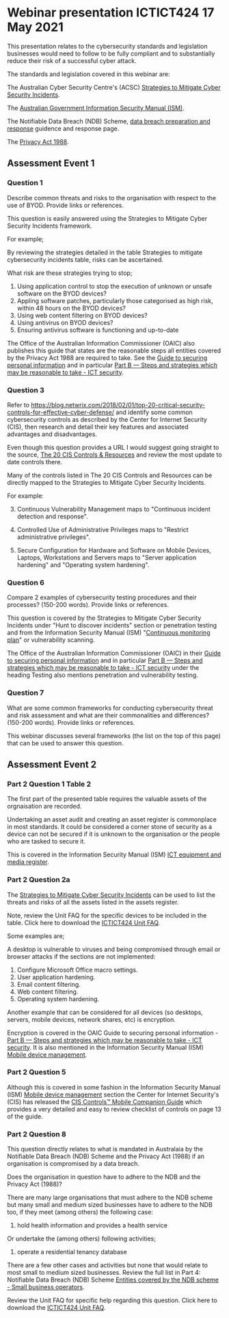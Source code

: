 # Webinar presentation ICTICT424 17 May 2021 #

This presentation relates to the cybersecurity standards and legislation businesses would need to follow to be fully compliant and to substantially reduce their risk of a successful cyber attack.

The standards and legislation covered in this webinar are:

The Australian Cyber Security Centre's (ACSC) [Strategies to Mitigate Cyber Security Incidents](https://www.cyber.gov.au/acsc/view-all-content/publications/strategies-mitigate-cyber-security-incidents).

The [Australian Government Information Security Manual (ISM)](https://www.cyber.gov.au/acsc/view-all-content/ism).

The Notifiable Data Breach (NDB) Scheme, [data breach preparation and response](https://www.oaic.gov.au/privacy/guidance-and-advice/data-breach-preparation-and-response/) guidence and response page.

The [Privacy Act 1988](https://www.oaic.gov.au/privacy/the-privacy-act/).


## Assessment Event 1 ##

### Question 1 ###

Describe common threats and risks to the organisation with respect to the use of BYOD. Provide links or references.

This question is easily answered using the Strategies to Mitigate Cyber Security Incidents framework.

For example;

By reviewing the strategies detailed in the table Strategies to mitigate cybersecurity incidents table, risks can be ascertained.

What risk are these strategies trying to stop;

1. Using application control to stop the execution of unknown or unsafe software on the BYOD devices?
2. Appling software patches, particularly those categorised as high risk, within 48 hours on the BYOD devices?
3. Using web content filtering on BYOD devices?
4. Using antivirus on BYOD devices?
5. Ensuring antivirus software is functioning and up-to-date

The Office of the Australian Information Commissioner (OAIC) also publishes this guide that states are the reasonable steps all entities covered by the Privacy Act 1988 are required to take. See the [Guide to securing personal information](https://www.oaic.gov.au/privacy/guidance-and-advice/guide-to-securing-personal-information) and in particular [Part B — Steps and strategies which may be reasonable to take - ICT security](https://www.oaic.gov.au/privacy/guidance-and-advice/guide-to-securing-personal-information/#ict-security).


### Question 3 ###

Refer to https://blog.netwrix.com/2018/02/01/top-20-critical-security-controls-for-effective-cyber-defense/ and identify some common cybersecurity controls as described by the Center for Internet Security (CIS), then research and detail their key features and associated advantages and disadvantages. 

Even though this question provides a URL I would suggest going straight to the source, [The 20 CIS Controls & Resources](https://www.cisecurity.org/controls/cis-controls-list/) and review the most update to date controls there.

Many of the controls listed in The 20 CIS Controls and Resources can be directly mapped to the Strategies to Mitigate Cyber Security Incidents.

For example:

3. Continuous Vulnerability Management maps to "Continuous incident detection and response".
 
4. Controlled Use of Administrative Privileges maps to "Restrict administrative privileges".

5. Secure Configuration for Hardware and Software on Mobile Devices, Laptops, Workstations and Servers maps to "Server application hardening" and "Operating system hardening".


### Question 6 ###

Compare 2 examples of cybersecurity testing procedures and their processes? (150-200 words). Provide links or references.

This question is covered by the Strategies to Mitigate Cyber Security Incidents under "Hunt to discover incidents" section or penetration testing and from the Information Security Manual (ISM) "[Continuous monitoring plan](https://www.cyber.gov.au/acsc/view-all-content/guidance/system-specific-security-documentation)" or vulnerability scanning.

The Office of the Australian Information Commissioner (OAIC) in their [Guide to securing personal information](https://www.oaic.gov.au/privacy/guidance-and-advice/guide-to-securing-personal-information) and in particular [Part B — Steps and strategies which may be reasonable to take - ICT security](https://www.oaic.gov.au/privacy/guidance-and-advice/guide-to-securing-personal-information/#ict-security) under the heading Testing also mentions penetration and vulnerability testing.


### Question 7 ###

What are some common frameworks for conducting cybersecurity threat and risk assessment and what are their commonalities and differences?  (150-200 words). Provide links or references.

This webinar discusses several frameworks (the list on the top of this page) that can be used to answer this question.


## Assessment Event 2 ##

### Part 2 Question 1 Table 2 ###

The first part of the presented table requires the valuable assets of the orgnaisation are recorded.

Undertaking an asset audit and creating an asset register is commonplace in most standards. It could be considered a corner stone of security as a device can not be secured if it is unknown to the organisation or the people who are tasked to secure it.

This is covered in the Information Security Manual (ISM) [ICT equipment and media register](https://www.cyber.gov.au/acsc/view-all-content/guidance/ict-equipment-and-media).

### Part 2 Question 2a ###

The [Strategies to Mitigate Cyber Security Incidents](https://www.cyber.gov.au/acsc/view-all-content/publications/strategies-mitigate-cyber-security-incidents) can be used to list the threats and risks of all the assets listed in the assets register.

Note, review the Unit FAQ for the specific devices to be included in the table. Click here to download the [ICTICT424 Unit FAQ](https://share.tafensw.edu.au/share/file/a7edc480-a319-49c6-9646-76cbc8c8a5a5/1/ICTICT424%20Unit%20FAQ%20v1.pdf).

Some examples are;

A desktop is vulnerable to viruses and being compromised through email or browser attacks if the sections are not implemented:

1. Configure Microsoft Office macro settings.
2. User application hardening.
3. Email content filtering.
4. Web content filtering.
5. Operating system hardening.

Another example that can be considered for all devices (so desktops, servers, mobile devices, network shares, etc) is encryption.

Encryption is covered in the OAIC Guide to securing personal information - [Part B — Steps and strategies which may be reasonable to take - ICT security](https://www.oaic.gov.au/privacy/guidance-and-advice/guide-to-securing-personal-information/#ict-security). It is also mentioned in the Information Security Manual (ISM) [Mobile device management](https://www.cyber.gov.au/acsc/view-all-content/guidance/mobile-device-management).


### Part 2 Question 5 ###

Although this is covered in some fashion in the Information Security Manual (ISM) [Mobile device management](https://www.cyber.gov.au/acsc/view-all-content/guidance/mobile-device-management) section the Center for Internet Security's (CIS) has released the [CIS Controls™ Mobile Companion Guide](https://www.cisecurity.org/blog/new-release-cis-controls-mobile-companion-guide/) which provides a very detailed and easy to review checklist of controls on page 13 of the guide.


### Part 2 Question 8 ###

This question directly relates to what is mandated in Australaia by the Notifiable Data Breach (NDB) Scheme and the Privacy Act (1988) if an organisation is compromised by a data breach.

Does the organisation in question have to adhere to the NDB and the Privacy Act (1988)?

There are many large organisations that must adhere to the NDB scheme but many small and medium sized businesses have to adhere to the NDB too, if they meet (among others) the following case:

1. hold health information and provides a health service

Or undertake the (among others) following activities;

1. operate a residential tenancy database

There are a few other cases and activities but none that would relate to most small to medium sized businesses. Review the full list in Part 4: Notifiable Data Breach (NDB) Scheme [Entities covered by the NDB scheme - Small business operators](https://www.oaic.gov.au/privacy/guidance-and-advice/data-breach-preparation-and-response/part-4-notifiable-data-breach-ndb-scheme/#small-business-operators).

Review the Unit FAQ for specific help regarding this question. Click here to download the [ICTICT424 Unit FAQ](https://share.tafensw.edu.au/share/file/a7edc480-a319-49c6-9646-76cbc8c8a5a5/1/ICTICT424%20Unit%20FAQ%20v1.pdf).


